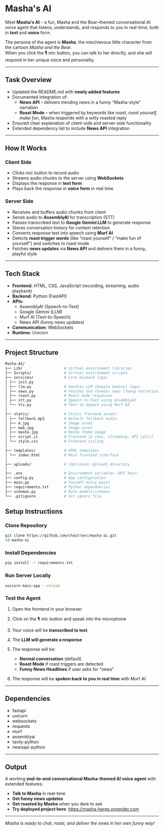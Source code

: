 # Masha's AI 



Meet **Masha's AI** – a fun, Masha and the Bear–themed conversational AI voice agent that listens, understands, and responds to you in real-time, both in **text** and **voice** form.  

The persona of the agent is **Masha**, the mischievous little character from the cartoon *Masha and the Bear*.  
When you click the 🎙️ mic button, you can talk to her directly, and she will respond in her unique voice and personality.  

---


##  Task Overview
- Updated the README.md with **newly added features**  
- Documented integration of:  
  - **News API** – delivers trending news in a funny “Masha-style” narration  
  - **Roast Mode** – when triggered by keywords like *roast, roast yourself, make fun*, Masha responds with a witty roasted reply  
- Ensured clear explanation of client-side and server-side functionality  
- Extended dependency list to include **News API** integration  

---

##  How It Works

###  Client Side
- Clicks mic button to record audio  
- Streams audio chunks to the server using **WebSockets**  
- Displays the response in **text form**  
- Plays back the response in **voice form** in real time  

###  Server Side
- Receives and buffers audio chunks from client  
- Sends audio to **AssemblyAI** for transcription (STT)  
- Passes transcribed text to **Google Gemini LLM** to generate response  
- Stores conversation history for context retention  
- Converts response text into speech using **Murf AI**  
- Detects **roast trigger words** (like “roast yourself” / “make fun of yourself”) and switches to roast mode  
- Fetches **news updates** via **News API** and delivers them in a funny, playful style  

---

##  Tech Stack
- **Frontend:** HTML, CSS, JavaScript (recording, streaming, audio playback)  
- **Backend:** Python (FastAPI)  
- **APIs:**  
  - AssemblyAI (Speech-to-Text)  
  - Google Gemini (LLM)  
  - Murf AI (Text-to-Speech)  
  - News API (funny news updates)  
- **Communication:** WebSockets  
- **Runtime:** Uvicorn  

---




##  Project Structure

```bash
Masha-AI/
├── Lib/                   # Virtual environment libraries
├── Scripts/               # Virtual environment scripts
├── services/              # Core backend logic
│ ├── init.py
│ ├── llm.py               # Handles LLM (Google Gemini) logic
│ ├── news.py              # Fetches and formats news (funny narration)
│ ├── roast.py             # Roast mode responses
│ ├── stt.py               # Speech-to-Text using AssemblyAI
│ └── tts.py               # Text-to-Speech using Murf AI
│
├── static/                # Static frontend assets
│ ├── fallback.mp3         # Default fallback audio
│ ├── m.jpg                # Image asset
│ ├── mab.jpg              # Image asset
│ ├── masha.jpg            # Masha theme image
│ ├── script.js            # Frontend JS (mic, streaming, API calls)
│ └── style.css            # Frontend styling
│
├── templates/             # HTML templates
│ └── index.html           # Main frontend interface
│
├── uploads/               # (Optional) Uploads directory
│
├── .env                   # Environment variables (API keys)
├── config.py              # App configuration
├── main.py                # FastAPI entry point
├── requirements.txt       # Python dependencies
├── schemas.py             # Data models/schemas
└── .gitignore             # Git ignore file
````


##  Setup Instructions

###  Clone Repository
```bash
git clone https://github.com/chaitravc/masha-ai.git
cd masha-ai
````

###  Install Dependencies

```bash
pip install -r requirements.txt
```

###  Run Server Locally

```bash
uvicorn main:app --reload
```

### Test the Agent

1. Open the frontend in your browser
2. Click on the 🎙️ mic button and speak into the microphone
3. Your voice will be **transcribed to text**
4. The **LLM will generate a response**
5. The response will be:

   * **Normal conversation** (default)
   * **Roast Mode** if roast triggers are detected
   * **Funny News Headlines** if user asks for “news”
6. The response will be **spoken back to you in real time** with Murf AI

---

##  Dependencies

* fastapi
* uvicorn
* websockets
* requests
* murf
* assemblyai
* tavily-python
* newsapi-python

---

##  Output

A working **end-to-end conversational Masha-themed AI voice agent** with extended features:

* **Talk to Masha** in real-time
* **Get funny news updates**
* **Get roasted by Masha** when you dare to ask
* **Try deployed project here**: https://masha-heree.onrender.com

---


 *Masha is ready to chat, roast, and deliver the news in her own funny way!*




